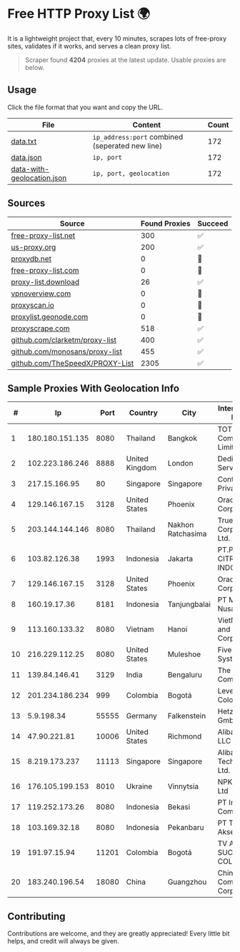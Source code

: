 
# Free HTTP Proxy List 🌍

It is a lightweight project that, every 10 minutes, scrapes lots of free-proxy sites, validates if it works, and serves a clean proxy list.


> Scraper found **4204** proxies at the latest update. Usable proxies are below.

## Usage

Click the file format that you want and copy the URL.


|File|Content|Count|
|----|-------|-----|
|[data.txt](https://raw.githubusercontent.com/themiralay/Proxy-List-World/master/data.txt)|`ip_address:port` combined (seperated new line)|172|
|[data.json](https://raw.githubusercontent.com/themiralay/Proxy-List-World/master/data.json)|`ip, port`|172|
|[data-with-geolocation.json](https://raw.githubusercontent.com/themiralay/Proxy-List-World/master/data-with-geolocation.json)|`ip, port, geolocation`|172|

## Sources

|Source|Found Proxies|Succeed|
|------|-------------|-------|
|[free-proxy-list.net](https://free-proxy-list.net)|300|✅|
|[us-proxy.org](https://www.us-proxy.org)|200|✅|
|[proxydb.net](http://proxydb.net)|0|🚫|
|[free-proxy-list.com](https://free-proxy-list.com/?page=&port=&type%5B%5D=http&type%5B%5D=https&up_time=0&search=Search)|0|🚫|
|[proxy-list.download](https://www.proxy-list.download/HTTP)|26|✅|
|[vpnoverview.com](https://vpnoverview.com/privacy/anonymous-browsing/free-proxy-servers)|0|🚫|
|[proxyscan.io](https://www.proxyscan.io)|0|🚫|
|[proxylist.geonode.com](https://proxylist.geonode.com/api/proxy-list?limit=300&page=1&sort_by=lastChecked&sort_type=desc&protocols=http,https)|0|🚫|
|[proxyscrape.com](https://api.proxyscrape.com/v2/?request=displayproxies&protocol=http&timeout=10000&country=all&ssl=all&anonymity=all)|518|✅|
|[github.com/clarketm/proxy-list](https://raw.githubusercontent.com/clarketm/proxy-list/master/proxy-list-raw.txt)|400|✅|
|[github.com/monosans/proxy-list](https://raw.githubusercontent.com/monosans/proxy-list/main/proxies/http.txt)|455|✅|
|[github.com/TheSpeedX/PROXY-List](https://raw.githubusercontent.com/TheSpeedX/PROXY-List/master/http.txt)|2305|✅|


## Sample Proxies With Geolocation Info

|#|Ip|Port|Country|City|Internet Service Provider|
|-|--|----|-------|----|-------------------------|
|1|180.180.151.135|8080|Thailand|Bangkok|TOT Public Company Limited|
|2|102.223.186.246|8888|United Kingdom|London|Dedicated Servers|
|3|217.15.166.95|80|Singapore|Singapore|Contabo Asia Private Limited|
|4|129.146.167.15|3128|United States|Phoenix|Oracle Corporation|
|5|203.144.144.146|8080|Thailand|Nakhon Ratchasima|True Internet Corporation CO. Ltd.|
|6|103.82.126.38|1993|Indonesia|Jakarta|PT.PLATINUM CITRA INDONESIA|
|7|129.146.167.15|3128|United States|Phoenix|Oracle Corporation|
|8|160.19.17.36|8181|Indonesia|Tanjungbalai|PT Media Balai Nusa|
|9|113.160.133.32|8080|Vietnam|Hanoi|VietNam Post and Telecom Corporation|
|10|216.229.112.25|8080|United States|Muleshoe|Five Area Systems, LLC|
|11|139.84.146.41|3129|India|Bengaluru|The Constant Company, LLC|
|12|201.234.186.234|999|Colombia|Bogotá|Level 3 Colombia S.A|
|13|5.9.198.34|55555|Germany|Falkenstein|Hetzner Online GmbH|
|14|47.90.221.81|10006|United States|Richmond|Alibaba.com LLC|
|15|8.219.173.237|11113|Singapore|Singapore|Alibaba (US) Technology Co., Ltd.|
|16|176.105.199.153|8010|Ukraine|Vinnytsia|NPK Home-Net Ltd|
|17|119.252.173.26|8080|Indonesia|Bekasi|PT Indonesia Comnets Plus|
|18|103.169.32.18|8080|Indonesia|Pekanbaru|PT Triguna Akses Teknologi|
|19|191.97.15.94|11201|Colombia|Bogotá|TV AZTECA SUCURSAL COLOMBIA|
|20|183.240.196.54|18080|China|Guangzhou|China Mobile Communications Corporation|



## Contributing

Contributions are welcome, and they are greatly appreciated! Every
little bit helps, and credit will always be given.

